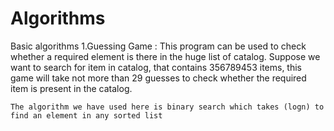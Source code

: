 # Algorithms
Basic algorithms 
1.Guessing Game :
    This program can be used to check whether a required element is there in the huge list of catalog. Suppose we want to search for item     in catalog, that contains 356789453 items, this game will take not more than 29 guesses to check whether the required item is present     in the catalog.

    The algorithm we have used here is binary search which takes (logn) to find an element in any sorted list
